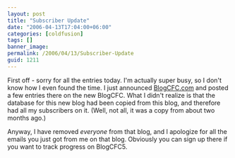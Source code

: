 ```yaml
---
layout: post
title: "Subscriber Update"
date: "2006-04-13T17:04:00+06:00"
categories: [coldfusion]
tags: []
banner_image: 
permalink: /2006/04/13/Subscriber-Update
guid: 1211
---
```


First off - sorry for all the entries today. I'm actually super busy, so I don't know how I even found the time. I just announced <a href="http://www.blogcfc.com">BlogCFC.com</a> and posted a few entries there on the new BlogCFC. What I didn't realize is that the database for this new blog had been copied from this blog, and therefore had all my subscribers on it. (Well, not all, it was a copy from about two months ago.)

Anyway, I have removed <i>everyone</i> from that blog, and I apologize for all the emails you just got from me on that blog. Obviously you can sign up there if you want to track progress on BlogCFC5.